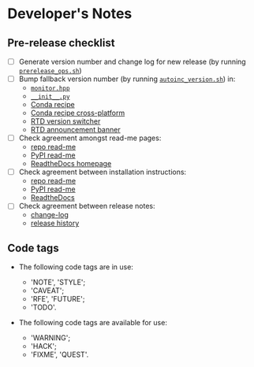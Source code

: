 # Developer's Notes

## Pre-release checklist

- [ ] Generate version number and change log for new release
      (by running [`prerelease_ops.sh`](deploy/pkg/prerelease_ops.sh))
- [ ] Bump fallback version number
      (by running [`autoinc_version.sh`](deploy/pkg/autoinc_version.sh)) in:
    - [`monitor.hpp`](src/triumvirate/include/monitor.hpp)
    - [`__init__.py`](src/triumvirate/__init__.py)
    - [Conda recipe](deploy/pkg/conda_recipe/meta.yaml)
    - [Conda recipe cross-platform](deploy/pkg/conda_recipe_xp/meta.yaml)
    - [RTD version switcher](docs/versions.json)
    - [RTD announcement banner](docs/source/conf.py)
- [ ] Check agreement amongst read-me pages:
    - [repo read-me](README.md)
    - [PyPI read-me](README.rst)
    - [ReadtheDocs homepage](docs/source/index.rst)
- [ ] Check agreement between installation instructions:
    - [repo read-me](README.md#Installation)
    - [PyPI read-me](README.rst#Installation)
    - [ReadtheDocs](docs/source/installation.rst)
- [ ] Check agreement between release notes:
    - [change-log](CHANGELOG.md)
    - [release history](docs/source/releases.rst)


## Code tags

- The following code tags are in use:
    - 'NOTE', 'STYLE';
    - 'CAVEAT';
    - 'RFE', 'FUTURE';
    - 'TODO'.

- The following code tags are available for use:
    - 'WARNING';
    - 'HACK';
    - 'FIXME', 'QUEST'.
